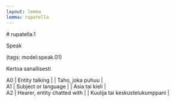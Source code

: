 ```yaml
---
layout: lemma
lemma: rupatella
---
```


<div class="sense">
# <span class="sensename">rupatella.1</span>

<span class="description">Speak</span>

(tags: model:speak.01)

<span class="description">Kertoa sanallisesti</span>

A0 | Entity talking |   | Taho, joka puhuu |  
A1 | Subject or language |   | Asia tai kieli |  
A2 | Hearer, entity chatted with |   | Kuulija tai keskustelukumppani |  

</div>

